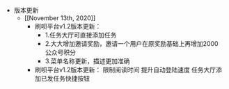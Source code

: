 - 版本更新
    - [[November 13th, 2020]]
        - 刷呗平台v1.2版本更新：
            - 1.任务大厅可直接添加任务
            - 2.大大增加邀请奖励，邀请一个用户在原奖励基础上再增加2000公众号积分
            - 3.菜单名称更新，描述更加准确
        - 刷呗平台v1.2版本更新：
            限制阅读时间
            提升自动登陆速度
            任务大厅添加已发任务快捷按钮
            
